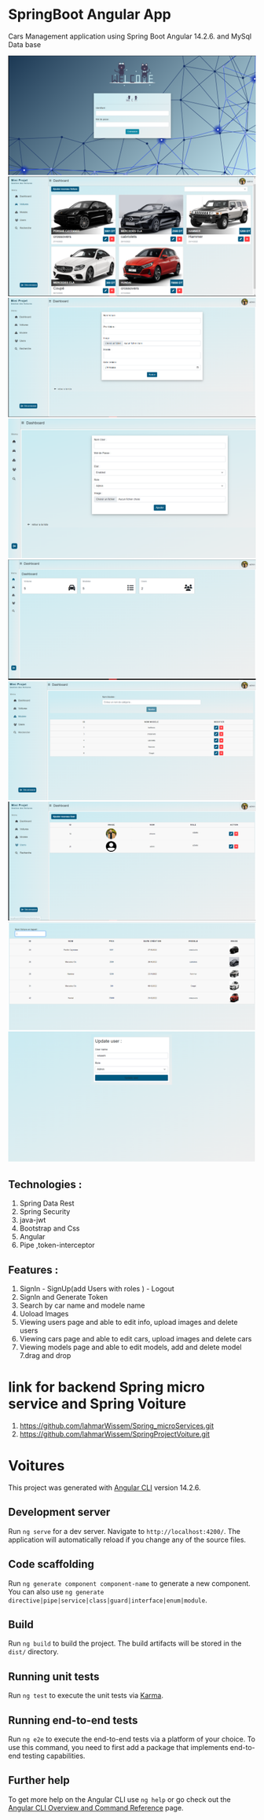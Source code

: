 # SpringBoot Angular App
Cars Management application using Spring Boot Angular 14.2.6. and MySql Data base

<p align="center">
  <img src="./src/screenshots/login.PNG" alt="Image" />
 <img src="./src/screenshots/CarsManagement.PNG" alt="Image" />
<img src="./src/screenshots/addcars.PNG" alt="Image" />
<img src="./src/screenshots/addnewuser.PNG" alt="Image" />
<img src="./src/screenshots/dashboard.PNG" alt="Image" />
<img src="./src/screenshots/modelesmanagement.PNG" alt="Image" />
<img src="./src/screenshots/UsersManagment.PNG" alt="Image" />
<img src="./src/screenshots/recherche.PNG" alt="Image" />
<img src="./src/screenshots/ypdateuser.PNG" alt="Image" />

  
</p>

## Technologies :
1. Spring Data Rest
2. Spring Security
3. java-jwt
4. Bootstrap and Css 
5. Angular 
6. Pipe ,token-interceptor


## Features :
1. SignIn - SignUp(add Users with roles ) - Logout
2. SignIn and Generate Token 
3. Search by car name and modele name
4. Uoload Images
5. Viewing users page and able to edit info, upload images and delete users
6. Viewing cars page and able to edit cars, upload images and delete cars
6. Viewing models page and able to edit models, add and delete model
7.drag and drop 

# link for backend Spring micro service and Spring Voiture
1. https://github.com/lahmarWissem/Spring_microServices.git
2. https://github.com/lahmarWissem/SpringProjectVoiture.git

# Voitures

This project was generated with [Angular CLI](https://github.com/angular/angular-cli) version 14.2.6.

## Development server

Run `ng serve` for a dev server. Navigate to `http://localhost:4200/`. The application will automatically reload if you change any of the source files.

## Code scaffolding

Run `ng generate component component-name` to generate a new component. You can also use `ng generate directive|pipe|service|class|guard|interface|enum|module`.

## Build

Run `ng build` to build the project. The build artifacts will be stored in the `dist/` directory.

## Running unit tests

Run `ng test` to execute the unit tests via [Karma](https://karma-runner.github.io).

## Running end-to-end tests

Run `ng e2e` to execute the end-to-end tests via a platform of your choice. To use this command, you need to first add a package that implements end-to-end testing capabilities.

## Further help

To get more help on the Angular CLI use `ng help` or go check out the [Angular CLI Overview and Command Reference](https://angular.io/cli) page.
